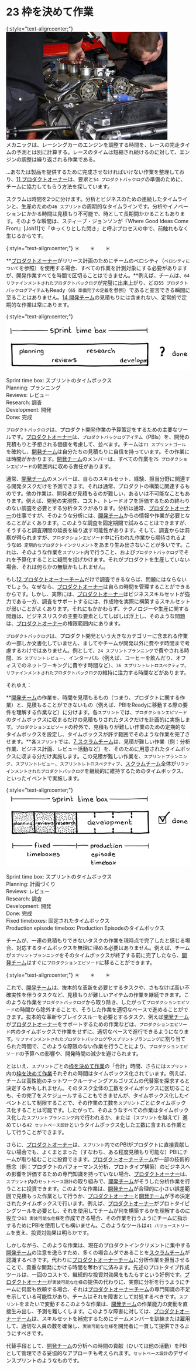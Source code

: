 # 23 枠を決めて作業

{:style="text-align:center;"}
![ch02_24_23_Fixed_Work1](Images/ch02_24_23_Fixed_Work1.png)<br>
メカニックは、レーシングカーのエンジンを調整する時間を、レースの完走タイムの予測とは別に計算する。レースのタイムは短縮され続けるのに対して、エンジンの調整は繰り返される作業である。

...あなたは製品を提供するために完成させなければいけない作業を整理しており、​​[11 プロダクトオーナー](ch02_11_11_Product_Owner.md)​は、要求と​`54 プロダクトバックログ`​の準備のために、チームに協力してもらう方法を探しています。

スクラムは時間を2つに分けます。分析とビジネスのための連続したタイムラインと、生産のための`46 スプリント`の周期的なタイムラインです。分析やイノベーションにかかる時間は見積もり不可能で、時として長期間かかることもあります。そのような瞬間は、スティーブ・ジョンソンが『Where Good Ideas Come From』[Joh11]で「ゆっくりとした閃き」と呼ぶプロセスの中で、前触れもなく生じるからです。

{:style="text-align:center;"}
＊　　＊　　＊

**[プロダクトオーナー](ch02_11_11_Product_Owner.md)がリリース計画のためにチームのベロシティ（`ベロシティについて`を参照）を使用する場合、すべての作業を計測対象にする必要がありますが、開発作業すべてを時間で区切ることはできません。**例えば、チームは​、`64 リファインメントされたプロダクトバックログ`​が完璧に出来上がり、どの​`55 プロダクトバックログアイテム`​もReady（`65 準備完了の定義`​を参照）であると宣言できる瞬間に至ることはありません。​[14 開発チーム](ch02_14_14_Development_Team.md)​の見積もりには含まれない、定常的で定期的な作業は常にあります。

{:style="text-align:center;"}
![ch02_24_23_Fixed_Work2](Images/ch02_24_23_Fixed_Work2.png)

Sprint time box: スプリントのタイムボックス<br>Planning: プランニング<br>Reviews: レビュー<br>Research: 調査<br>Development: 開発<br>Done: 完成

`プロダクトバックログ`は、プロダクト開発作業の予算策定をするための主要なツールです。[プロダクトオーナー](ch02_11_11_Product_Owner.md)は、`プロダクトバックログアイテム`（PBIs）を、開発の見積もりと予想される価値を考慮して、並べます。チームは​ ​`71 スプリントゴール`を確約し、[開発チーム](ch02_14_14_Development_Team.md)は自分たちの見積もりに自信を持っています。その作業には時間がかかります。[開発チーム](ch02_14_14_Development_Team.md)のメンバーは、すべての作業を​`75 プロダクションエピソード`​の範囲内に収める責任があります。

通常、[開発チーム](ch02_14_14_Development_Team.md)のメンバーは、自らのスキルセット、経験、担当分野に関連する開発タスクだけを予測できます。それは通常、プロダクトの構築に関連するものです。他の作業は、開発者が見積もるのが難しい、あるいは不可能なこともあります。例えば、開発の実現性、コスト、トレードオフを評価するための終わりのない調査を必要とする分析タスクがあります。分析は通常、[プロダクトオーナー](ch02_11_11_Product_Owner.md)の仕事ですが、そのような分析には、[開発チーム](ch02_14_14_Development_Team.md)からの情報や作業が必要となることがよくあります。このような調査を固定期間で試みることはできますが、そうすると調査期間の延長を繰り返す可能性があります。そして、調査からは洞察が得られますが、`プロダクションエピソード`中に行われた作業から期待されるような​`85 定期的なプロダクトインクリメント`​をあまり生み出さないことが多いです。これは、そのような作業を`スプリント`内で行うこと、および`プロダクトバックログ`でそれを予算化することに疑問を投げかけます。それがプロダクトを生産していない場合、それは何らかの無駄かもしれません。

もし​[12 プロダクトオーナーチーム](ch02_12_12_Product_Owner_Team.md)​だけで調査できるならば、問題にはならないでしょう。なぜなら、[プロダクトオーナー](ch02_11_11_Product_Owner.md)は自らの時間を管理することができるからです。しかし、実際には、[プロダクトオーナー](ch02_11_11_Product_Owner.md)はビジネススキルセットが強力である一方、調査をサポートするには、作成物を実際に構築するスキルセットが弱いことがよくあります。それにもかかわらず、テクノロジーや生産に関する問題は、ビジネスリスクの主要な要素としてしばしば浮上し、そのような問題は、[プロダクトオーナー](ch02_11_11_Product_Owner.md)の権限範囲内にあります。

`プロダクトバックログ`は、プロダクト開発という大きなカテゴリーに含まれる作業の一部しか文書化していません、ましてやチームが開発以外に費やす時間まで考慮するわけではありません。例として、​`24 スプリントプランニング`で費やされる時間、​​`35 スプリントレビュー`​、インターバル（例えば、コーヒーを飲んだり、オフィスでのネットワーキングに費やす時間など）、​`36 スプリントレトロスペクティブ`​、`リファインメントされたプロダクトバックログ`の維持に注力する時間などがあります。

それゆえ：

**[開発チーム](ch02_14_14_Development_Team.md)の作業を、時間を見積もるもの（つまり、プロダクトに関する作業）と、見積もることができないもの（例えば、PBIをReadyに移動する際の要件を理解する作業など）に分けます。各`スプリント`では、`プロダクションエピソード`のタイムボックスに収まるだけの見積もりされたタスクだけを計画的に実施します。`プロダクションエピソード`の枠外で、見積もりが難しい作業のための定期的なタイムボックスを設定し、タイムボックスが許す範囲でそのような作業を完了させます。**各`スプリント`では、​[7 スクラムチーム](ch02_07_7_Scrum_Team.md)​​は、見積が難しい作業（例：分析作業、ビジネス計画、レビュー活動など）を、そのために用意されたタイムボックスに収まる分だけ実施します。この見積が難しい作業を、`スプリントプランニング`、`スプリントレビュー`、`スプリントレトロスペクティブ`、[スクラムチーム](ch02_07_7_Scrum_Team.md)全体が`リファインメントされたプロダクトバックログ`を継続的に維持するためのタイムボックス、といったイベントで実施します。

{:style="text-align:center;"}
![ch02_24_23_Fixed_Work3](Images/ch02_24_23_Fixed_Work3.png)

Sprint time box: スプリントのタイムボックス<br>Planning: 計画づくり<br>Reviews: レビュー<br>Research: 調査<br>Development: 開発<br>Done: 完成<br>Fixed timeboxes: 固定されたタイムボックス<br>Production episode timebox: Production Episodeのタイムボックス

チームが、一連の見積もりできないタスクの作業を現時点で完了したと感じる場合、対応するタイムボックスを無理に埋める必要はありません。例えば、チームが`スプリントプランニング`をそのタイムボックスが終了する前に完了したなら、[開発チーム](ch02_14_14_Development_Team.md)はすぐに`プロダクションエピソード`に移ることができます。

{:style="text-align:center;"}
＊　　＊　　＊

これで、[開発チーム](ch02_14_14_Development_Team.md)は、抜本的な革新を必要とするタスクや、さもなけば高い不確実性を伴うタスクなど、見積もりが難しいアイテムの作業を継続できます。このような作業を`プロダクトバックログ`から取り除き、したがって`プロダクションエピソード`の時間から除外することで、そうした作業を適切なペースで進めることができます。抜本的な革新やブレイクスルーを必要とするタスク、例えば[開発チーム](ch02_14_14_Development_Team.md)が[プロダクトオーナー](ch02_11_11_Product_Owner.md)をサポートするための作業などは、`プロダクションエピソード`内のタイムボックスで作業をせずに、適切なペースで進行できるようになります。`リファインメントされたプロダクトバックログ`や`スプリントプランニング`に割り当てられた時間で、このような際限のない作業を行うことにより、`プロダクションエピソード`の予算への影響や、開発時間の減少を避けられます。

とはいえ、`スプリント`ごとの[枠を決めて作業](ch02_24_23_Fixed_Work.md)の「合計」時間、さらには`スプリント`内の[枠を決めて作業](ch02_24_23_Fixed_Work.md)それぞれの時間はタイムボックス化されています。例えば、チームは高性能のネットワークルーティングアルゴリズムの代替案を探求すると決定するかもしれません。そのタスク全体の工数をタイムボックスに区切ることも、その完了をスケジュールすることもできませんが、タイムボックス化したイベントとして制限することで、その作業の工数を`スプリント`ごとにタイムボックス化することは可能です。したがって、そのようなすべての作業はタイムボックス化した`スプリントプランニング`内で行われるか、または（`スプリント`を越えて）進めている`42 セットベース設計`​というタイムボックス化した工数に含まれる作業として行うことができます。

さらに、[プロダクトオーナー](ch02_11_11_Product_Owner.md)は、`スプリント`内でのPBIがプロダクトに直接貢献しない場合でも、よくまとまった（すなわち、ある程度見積もり可能な）PBIにチームが取り組むことに投資できます。[プロダクトオーナーチーム](ch02_12_12_Product_Owner_Team.md)が一部の技術的懸念（例：プロダクトのパフォーマンス分析、プロトタイプ構築）のビジネスへの影響を評価するための専門知識を持っていない場合、[プロダクトオーナー](ch02_11_11_Product_Owner.md)は、`スプリント`内の`セットベース設計`の取り組みで、[開発チーム](ch02_14_14_Development_Team.md)がそうした分析作業を行うことに投資できます。このような作業は、[開発チーム](ch02_14_14_Development_Team.md)が合理的に小さい誤差範囲で見積もった作業として行うか、[プロダクトオーナー](ch02_11_11_Product_Owner.md)と[開発チーム](ch02_14_14_Development_Team.md)が予め決定されたタイムボックスで行います。例えば、[プロダクトオーナー](ch02_11_11_Product_Owner.md)がプロトタイピングツールを必要とし、それを使用してチームが何を構築するかを理解するのに役立つ`63 実装可能な仕様`​を作成できる場合、その作業を行うようにチームに指示するためにPBIを使用しても構いません。このようなツールは`41 バリューストリーム`を支え、投資対効果は明らかです。

しかしながら、このような作業は、現在のプロダクトインクリメントに集中する[開発チーム](ch02_14_14_Development_Team.md)の注意を逸らすため、多くの場合ムダであることを[スクラムチーム](ch02_07_7_Scrum_Team.md)が認識するべきです。代わりに[プロダクトオーナーチーム](ch02_12_12_Product_Owner_Team.md)に分析作業を担当させることで、貴重な開発にかける時間を奪わずに済みます。先述のプロトタイプ作成ツールは、一回のコストで、継続的な投資対効果をもたらすという好例です。[プロダクトオーナー](ch02_11_11_Product_Owner.md)が`実装可能な仕様`の提供の代わりに、実際に分析を行うようにチームに何度も依頼する場合、それは[プロダクトオーナーチーム](ch02_12_12_Product_Owner_Team.md)の専門知識の不足を示している可能性があり、チームはそれを障害として対処するべきです。`スプリント`をまたいで変動するこのような作業は、[開発チーム](ch02_14_14_Development_Team.md)の作業能力の変動を直接生み出し、予測を難しくします。このような障害に対しては、[プロダクトオーナーチーム](ch02_12_12_Product_Owner_Team.md)は、スキルセットを補完するためにチームメンバーを訓練または雇用して、適切な人員の数を確保し、`実装可能な仕様`を開発者に一貫して提供できるようにすべきです。

代替手段として、[開発チーム](ch02_14_14_Development_Team.md)の分析への時間の貢献（ひいては他の活動）をPBIとして管理できる妥協的なアプローチも考えられます。`セットベース設計`のデザインスプリントのようなものです。

